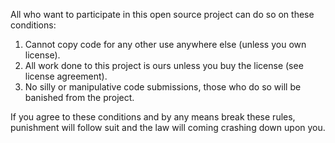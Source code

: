 All who want to participate in this open source project can do so on these conditions:

1. Cannot copy code for any other use anywhere else (unless you own license).
2. All work done to this project is ours unless you buy the license (see license agreement).
3. No silly or manipulative code submissions, those who do so will be banished from the project.

If you agree to these conditions and by any means break these rules, punishment will follow suit and the law will coming crashing down upon you.

